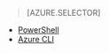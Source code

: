 > [AZURE.SELECTOR]
<!-- deleted by customization
- [Preview portal](virtual-networks-static-private-ip-arm-pportal)
-->
- [PowerShell](virtual-networks-static-private-ip-arm-ps)
- [Azure CLI](virtual-networks-static-private-ip-arm-cli)